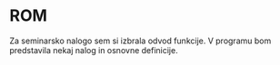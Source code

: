 # ROM
Za seminarsko nalogo sem si izbrala odvod funkcije. V programu bom predstavila nekaj nalog in osnovne definicije.
